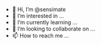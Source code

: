 - 👋 Hi, I’m @sensimate
- 👀 I’m interested in ...
- 🌱 I’m currently learning ...
- 💞️ I’m looking to collaborate on ...
- 📫 How to reach me ...

<!---
sensimate/sensimate is a ✨ special ✨ repository because its `README.md` (this file) appears on your GitHub profile.
You can click the Preview link to take a look at your changes.
--->
